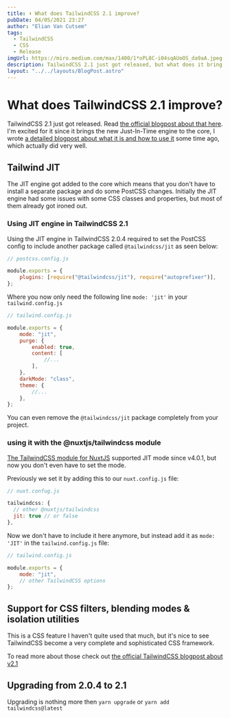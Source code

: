 ```yaml
---
title: ⬆️ What does TailwindCSS 2.1 improve?
pubDate: 04/05/2021 23:27
author: "Elian Van Cutsem"
tags:
  - TailwindCSS
  - CSS
  - Release
imgUrl: https://miro.medium.com/max/1400/1*oPL8C-i04sqAUoOS_da9aA.jpeg
description: TailwindCSS 2.1 just got released, but what does it bring and improve?
layout: "../../layouts/BlogPost.astro"
---
```


# What does TailwindCSS 2.1 improve?

TailwindCSS 2.1 just got released. Read [the official blogpost about that here](https://blog.tailwindcss.com/tailwindcss-2-1). I'm excited for it since it brings the new Just-In-Time engine to the core, I wrote [a detailed blogpost about what it is and how to use it](https://www.elian.codes/blog/21-03-16-what-is-tailwindcss-jit-and-how-to-use-it) some time ago, which actually did very well.

## Tailwind JIT

The JIT engine got added to the core which means that you don't have to install a separate package and do some PostCSS changes. Initially the JIT engine had some issues with some CSS classes and properties, but most of them already got ironed out.

### Using JIT engine in TailwindCSS 2.1

Using the JIT engine in TailwindCSS 2.0.4 required to set the PostCSS config to include another package called `@tailwindcss/jit` as seen below:

```js
// postcss.config.js

module.exports = {
	plugins: [require("@tailwindcss/jit"), require("autoprefixer")],
};
```

Where you now only need the following line `mode: 'jit'` in your `tailwind.config.js`

```js
// tailwind.config.js

module.exports = {
	mode: "jit",
	purge: {
		enabled: true,
		content: [
			//...
		],
	},
	darkMode: "class",
	theme: {
		//...
	},
};
```

You can even remove the `@tailwindcss/jit` package completely from your project.

### using it with the @nuxtjs/tailwindcss module

[The TailwindCSS module for NuxtJS](https://tailwindcss.nuxtjs.org/) supported JIT mode since v4.0.1, but now you don't even have to set the mode.

Previously we set it by adding this to our `nuxt.config.js` file:

```js
// nuxt.confug.js

tailwindcss: {
  // other @nuxtjs/tailwindcss
  jit: true // or false
},
```

Now we don't have to include it here anymore, but instead add it as `mode: 'JIT'` in the `tailwind.config.js` file:

```js
// tailwind.config.js

module.exports = {
	mode: "jit",
	// other TailwindCSS options
};
```

## Support for CSS filters, blending modes & isolation utilities

This is a CSS feature I haven't quite used that much, but it's nice to see TailwindCSS become a very complete and sophisticated CSS framework.

To read more about those check out [the official TailwindCSS blogpost about v2.1](https://blog.tailwindcss.com/tailwindcss-2-1#new-filter-and-backdrop-filter-utilities)

## Upgrading from 2.0.4 to 2.1

Upgrading is nothing more then `yarn upgrade` or `yarn add tailwindcss@latest`
